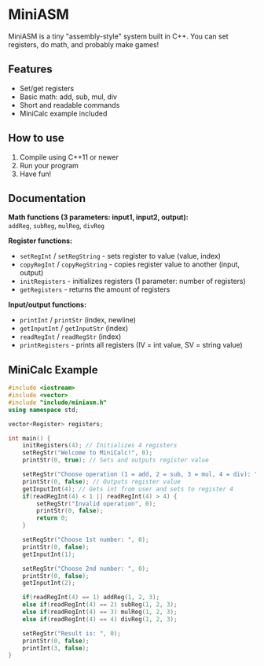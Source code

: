 # MiniASM

MiniASM is a tiny "assembly-style" system built in C++. You can set registers, do math, and probably make games!

## Features
- Set/get registers
- Basic math: add, sub, mul, div
- Short and readable commands
- MiniCalc example included

## How to use
1. Compile using C++11 or newer
2. Run your program
3. Have fun!

## Documentation

**Math functions (3 parameters: input1, input2, output):**  
`addReg`, `subReg`, `mulReg`, `divReg`

**Register functions:**  
- `setRegInt` / `setRegString` - sets register to value (value, index)  
- `copyRegInt` / `copyRegString` - copies register value to another (input, output)  
- `initRegisters` - initializes registers (1 parameter: number of registers)  
- `getRegisters` - returns the amount of registers  

**Input/output functions:**  
- `printInt` / `printStr` (index, newline)  
- `getInputInt` / `getInputStr` (index)  
- `readRegInt` / `readRegStr` (index)  
- `printRegisters` - prints all registers (IV = int value, SV = string value)

## MiniCalc Example

```cpp
#include <iostream>
#include <vector>
#include "include/miniasm.h"
using namespace std;

vector<Register> registers;

int main() {
    initRegisters(4); // Initializes 4 registers
    setRegStr("Welcome to MiniCalc!", 0);
    printStr(0, true); // Sets and outputs register value

    setRegStr("Choose operation (1 = add, 2 = sub, 3 = mul, 4 = div): ", 0);
    printStr(0, false); // Outputs register value
    getInputInt(4); // Gets int from user and sets to register 4
    if(readRegInt(4) < 1 || readRegInt(4) > 4) {
        setRegStr("Invalid operation", 0);
        printStr(0, false);
        return 0;
    }

    setRegStr("Choose 1st number: ", 0);
    printStr(0, false); 
    getInputInt(1); 

    setRegStr("Choose 2nd number: ", 0);
    printStr(0, false); 
    getInputInt(2); 

    if(readRegInt(4) == 1) addReg(1, 2, 3); 
    else if(readRegInt(4) == 2) subReg(1, 2, 3); 
    else if(readRegInt(4) == 3) mulReg(1, 2, 3); 
    else if(readRegInt(4) == 4) divReg(1, 2, 3);

    setRegStr("Result is: ", 0);
    printStr(0, false); 
    printInt(3, false); 
}